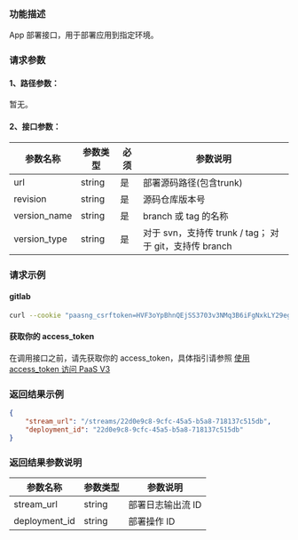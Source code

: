 ### 功能描述
App 部署接口，用于部署应用到指定环境。

### 请求参数

#### 1、路径参数：
暂无。

#### 2、接口参数：

|   参数名称   |    参数类型  |  必须  |     参数说明     |
| ------------ | ------------ | ------ | ---------------- |
|   url   |   string     |   是   |  部署源码路径(包含trunk)    |
|   revision |   string     |   是   |  源码仓库版本号 |
|   version_name | string |  是 | branch 或 tag 的名称 |
|   version_type | string |  是 |  对于 svn，支持传 trunk / tag； 对于 git，支持传 branch |


### 请求示例

#### gitlab
```bash
curl --cookie "paasng_csrftoken=HVF3oYpBhnQEjSS3703v3NMq3B6iFgNxkLY29eg1K3l2KzhzjT9GZ6IIPAvsas4K;" -X POST -H 'X-BKAPI-AUTHORIZATION: {"access_token": "RLjqb3t0VQ5v2ZuT0rXhz7413rKSr3"}' -H 'X-CSRFToken: HVF3oYpBhnQEjSS3703v3NMq3B6iFgNxkLY29eg1K3l2KzhzjT9GZ6IIPAvsas4K' http://bkapi.example.com/api/bkpaas3/prod/bkapps/applications/{填写你的AppCode}/envs/{填写App部署环境:stag或prod}/deployments/ -d '{"url": "http://gitlab.example.com/你的项目路径.git", "revision": "commit的sha值", "version_type": "branch", "version_name": "master"}' -H 'Content-Type: application/json'
```

#### 获取你的 access_token

在调用接口之前，请先获取你的 access_token，具体指引请参照 [使用 access_token 访问 PaaS V3](https://bk.tencent.com/docs/markdown/PaaS3.0/topics/paas/access_token)

### 返回结果示例
```json
{
    "stream_url": "/streams/22d0e9c8-9cfc-45a5-b5a8-718137c515db",
	"deployment_id": "22d0e9c8-9cfc-45a5-b5a8-718137c515db"
}
```

### 返回结果参数说明
|   参数名称   |  参数类型  |           参数说明             |
| ------------ | ---------- | ------------------------------ |
|  stream_url  |     string  |     部署日志输出流 ID          |
|     deployment_id | string  |  部署操作 ID |